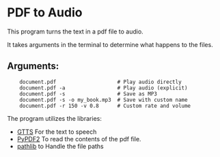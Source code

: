 # PDF to Audio

This program turns the text in a pdf file to audio.

It takes arguments in the terminal to determine what happens to the files.

## Arguments:
``` shell
    document.pdf                    # Play audio directly
    document.pdf -a                 # Play audio (explicit)
    document.pdf -s                 # Save as MP3
    document.pdf -s -o my_book.mp3  # Save with custom name
    document.pdf -r 150 -v 0.8      # Custom rate and volume
```

The program utilizes the libraries:
- [GTTS](https://pypi.org/project/gTTS/) For the text to speech
- [PyPDF2](https://pypi.org/project/PyPDF2/) To read the contents of the pdf file.
- [pathlib](https://docs.python.org/3/library/pathlib.html) to Handle the file paths 